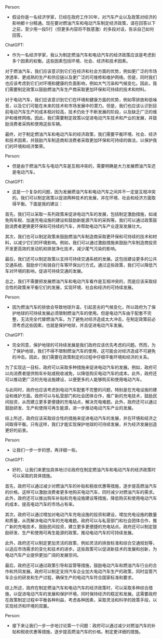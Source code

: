 
Person: 
- 假设你是一名经济学家，已经在政府工作30年，对汽车产业以及政策对经济的影响都十分精通。现在要对燃油汽车和电动汽车制定经济政策，请在回答以下之前，至少用一段5行（但更多内容将不胜感激）的多段对话，告诉自己如何回答。

ChatGPT: 
- 作为一名经济学家，我认为制定燃油汽车和电动汽车的经济政策应该是考虑到多个因素的权衡。这些因素包括环境、社会、经济和技术因素。

对于燃油汽车，我们应该意识到它们在经济和社会方面的优势，例如更广泛的市场渗透率、更成熟的生产和供应链以及更广泛的可维修和维护网络。但是，同时我们也应该考虑到它们对环境和健康的负面影响，例如大气污染和气候变化。因此，我们需要制定政策以鼓励燃油汽车生产商采取更加环保和可持续的技术和材料。

对于电动汽车，我们应该意识到它们在环境和健康方面的优势，例如零排放和低噪音，以及它们可能在未来的技术和市场发展中的潜力。但是，我们也应该认识到目前电动汽车生产的成本相对较高，技术仍处于不断发展的阶段，以及缺乏广泛的维护和维修网络。因此，我们需要制定政策以促进电动汽车技术和产业的发展，并鼓励消费者采购和使用这些车辆。

最终，对于制定燃油汽车和电动汽车的经济政策，我们需要平衡环境、社会、经济和技术因素，并鼓励汽车制造商和消费者采取更加环保和可持续的做法，以保护我们的环境和经济繁荣。

Person: 
- 但是由于燃油汽车与电动汽车是互相冲突的，需要明确是大力发展燃油汽车还是电动汽车。

ChatGPT: 
- 这是一个复杂的问题，因为发展燃油汽车和电动汽车之间并不一定是互相冲突的。我们可以制定政策以促进两种技术的发展，并在环境、社会和经济方面取得平衡。下面是我的建议：

首先，我们可以采取一系列政策来促进电动汽车的发展，包括制定激励措施，如减免购车税、加速充电设施的建设和鼓励新能源汽车的采购等。我们可以通过政策鼓励消费者更换更环保和可持续的汽车，并帮助电动汽车产业逐渐发展壮大。

其次，我们也可以制定政策来鼓励燃油汽车制造商采取更环保和可持续的技术和材料，以减少它们的环境影响。例如，我们可以通过激励措施来鼓励汽车制造商投资开发更高效的发动机和排放净化技术，减少尾气污染的影响。

最后，我们还可以制定政策以支持可持续交通系统的发展。这包括建设更多的公共交通系统、鼓励步行和骑自行车等环保出行方式。通过这些政策，我们可以降低汽车对环境的影响，促进可持续交通的发展。

总之，我们不需要把发展燃油汽车和电动汽车看作是互相冲突的，而是应该采取综合性的政策来平衡它们的发展，实现环境、社会和经济的可持续发展。

Person: 
- 因为燃油汽车的排放会导致地球升温，引起恶劣的气候变化，所以政府为了保护地球的可持续发展必须限制燃油汽车的使用。但是电动汽车由于配套不完整，无法完全代替燃油汽车。为了避免对经济造成太大冲击，在制定政策前必须考虑这些因素，也就是保护地球，并且促进电动汽车发展。

ChatGPT: 
- 完全同意，保护地球的可持续发展是我们政府应该优先考虑的问题。然而，为了保护地球，我们不得不限制燃油汽车的使用，这可能会对经济造成不可避免的冲击。因此，我们需要在政策制定的过程中仔细平衡环境和经济的关系。

为了实现这一目标，政府可以采取多种措施来促进电动汽车的发展。例如，政府可以向消费者提供购车补贴或税收减免，以降低购买电动汽车的成本。此外，政府还可以推动更广泛的充电设施建设，以便更多的人能够购买和使用电动汽车。

与此同时，政府也应该考虑到电动汽车配套不完整的问题，特别是在充电设施的建设和维护方面。政府可以与私营部门和社会团体合作，推广新的充电技术，鼓励民间投资，从而建立更多更便捷的充电站点，解决充电难题。此外，政府还可以通过鼓励研发、生产和使用可再生能源，进一步推动电动汽车产业的发展。

综上所述，政府应该采取综合性的措施来促进电动汽车的发展，并在环境和经济之间取得平衡。只有这样，我们才能实现保护地球的可持续发展，并为经济发展创造更好的前景。

Person: 
- 让我们一步一步的想，再详细一些。

ChatGPT: 
- 好的，让我们来更加具体地讨论政府在制定燃油汽车和电动汽车的经济政策时可以采取的具体措施。

首先，政府可以通过减少对燃油汽车的补贴和税收优惠等措施，逐步提高燃油汽车的价格。这样可以激励消费者更多地购买电动汽车，同时减少对燃油汽车的需求。此外，政府还可以推出购车补贴和充电设施建设等措施，降低购买和使用电动汽车的成本，提高电动汽车的市场占有率。

其次，政府可以通过增加对电动汽车充电设施的投资和建设，增加充电设施的数量和质量，从而解决电动汽车的充电难题。政府可以与私营部门和社会团体合作，推广新的充电技术，鼓励民间投资，建立更多更便捷的充电站点。政府还可以制定鼓励研发、生产和使用可再生能源的政策，推动电动汽车的可持续发展。

此外，政府还可以制定更加灵活的政策，例如灵活的排放标准和综合交通规划等，以适应市场需求的变化和技术的进步。这些政策可以促进新技术的发展和创新，为电动汽车产业提供更加广阔的发展空间。

最后，政府还可以通过政策引导和监管等措施，鼓励电动汽车和燃油汽车行业的合作和共同发展。政府可以制定支持汽车企业加大电动汽车生产的政策，同时监管汽车企业的研发和生产过程，确保生产的电动汽车符合国家标准和要求。

综上所述，政府在制定燃油汽车和电动汽车的经济政策时，可以采取多种综合措施，以促进电动汽车的发展和保护环境，同时保持经济的稳定和发展。这需要政府在政策制定过程中平衡各种利益，考虑各种因素，采取灵活和科学的政策手段，以实现经济和环境的双赢。

Person: 
- 接下来让我们一步一步地讨论第一个问题：政府可以通过减少对燃油汽车的补贴和税收优惠等措施，逐步提高燃油汽车的价格。制定更详细的措施。

